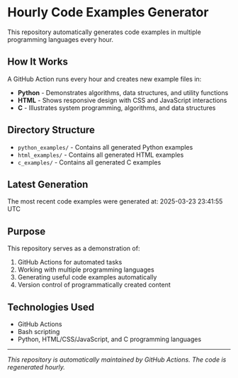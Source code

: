 # Hourly Code Examples Generator

This repository automatically generates code examples in multiple programming languages every hour.

## How It Works

A GitHub Action runs every hour and creates new example files in:

- **Python** - Demonstrates algorithms, data structures, and utility functions
- **HTML** - Shows responsive design with CSS and JavaScript interactions
- **C** - Illustrates system programming, algorithms, and data structures

## Directory Structure

- `python_examples/` - Contains all generated Python examples
- `html_examples/` - Contains all generated HTML examples
- `c_examples/` - Contains all generated C examples

## Latest Generation

The most recent code examples were generated at: 2025-03-23 23:41:55 UTC

## Purpose

This repository serves as a demonstration of:

1. GitHub Actions for automated tasks
2. Working with multiple programming languages
3. Generating useful code examples automatically
4. Version control of programmatically created content

## Technologies Used

- GitHub Actions
- Bash scripting
- Python, HTML/CSS/JavaScript, and C programming languages

---

*This repository is automatically maintained by GitHub Actions. The code is regenerated hourly.*
